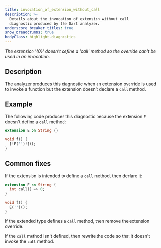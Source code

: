 ```yaml
---
title: invocation_of_extension_without_call
description: >-
  Details about the invocation_of_extension_without_call
  diagnostic produced by the Dart analyzer.
underscore_breaker_titles: true
show_breadcrumbs: true
bodyClass: highlight-diagnostics
---
```


_The extension '{0}' doesn't define a 'call' method so the override can't be
used in an invocation._

## Description

The analyzer produces this diagnostic when an extension override is used to
invoke a function but the extension doesn't declare a `call` method.

## Example

The following code produces this diagnostic because the extension `E`
doesn't define a `call` method:

```dart
extension E on String {}

void f() {
  [!E('')!]();
}
```

## Common fixes

If the extension is intended to define a `call` method, then declare it:

```dart
extension E on String {
  int call() => 0;
}

void f() {
  E('')();
}
```

If the extended type defines a `call` method, then remove the extension
override.

If the `call` method isn't defined, then rewrite the code so that it
doesn't invoke the `call` method.
